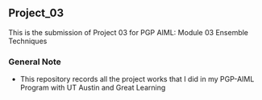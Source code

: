 ## Project_03
This is the submission of Project 03 for PGP AIML: Module 03 Ensemble Techniques

### General Note
- This repository records all the project works that I did in my PGP-AIML Program with UT Austin and Great Learning
